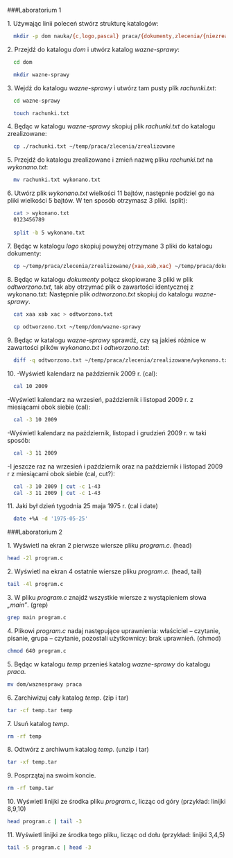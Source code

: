 ###Laboratorium 1

1\. Używając linii poleceń stwórz strukturę katalogów:
```sh
  mkdir -p dom nauka/{c,logo,pascal} praca/{dokumenty,zlecenia/{niezrealizowane,zrealizowane}}
```

2\. Przejdź do katalogu *dom* i utwórz katalog *wazne-sprawy*:
```sh
  cd dom

  mkdir wazne-sprawy
```
  
3\. Wejdź do katalogu *wazne-sprawy* i utwórz tam pusty plik *rachunki.txt*:
```sh
  cd wazne-sprawy

  touch rachunki.txt
```

4\. Będąc w katalogu *wazne-sprawy* skopiuj plik *rachunki.txt* do katalogu zrealizowane:
```sh
  cp ./rachunki.txt ~/temp/praca/zlecenia/zrealizowane
```

5\. Przejdź do katalogu zrealizowane i zmień nazwę pliku *rachunki.txt* na *wykonano.txt*:
```sh
  mv rachunki.txt wykonano.txt
```

6\. Utwórz plik *wykonano.txt* wielkości 11 bajtów, następnie podziel go na pliki wielkości 5 bajtów. W ten sposób otrzymasz 3 pliki. (split):
```sh
  cat > wykonano.txt
  0123456789
  
  split -b 5 wykonano.txt
```
  
7\. Będąc w katalogu *logo* skopiuj powyżej otrzymane 3 pliki do katalogu dokumenty:
```sh
  cp ~/temp/praca/zlecenia/zrealizowane/{xaa,xab,xac} ~/temp/praca/dokumenty
```

8\. Będąc w katalogu *dokumenty* połącz skopiowane 3 pliki w plik *odtworzono.txt*, tak aby otrzymać plik o zawartości identycznej z wykonano.txt: 
Następnie plik *odtworzono.txt* skopiuj do katalogu *wazne-sprawy*.
```sh
  cat xaa xab xac > odtworzono.txt
  
  cp odtworzono.txt ~/temp/dom/wazne-sprawy
```

9\. Będąc w katalogu *wazne-sprawy* sprawdź, czy są jakieś różnice w zawartości plików *wykonano.txt* i *odtworzono.txt*:
```sh
  diff -q odtworzono.txt ~/temp/praca/zlecenia/zrealizowane/wykonano.txt 
```

10\. 
-Wyświetl kalendarz na październik 2009 r. (cal):
```sh
  cal 10 2009
```

-Wyświetl kalendarz na wrzesień, październik i listopad 2009 r. z miesiącami obok siebie (cal):  
```sh
  cal -3 10 2009
```

-Wyświetl kalendarz na październik, listopad i grudzień 2009 r. w taki sposób:
```sh
  cal -3 11 2009
```

-I jeszcze raz na wrzesień i październik oraz na październik i listopad 2009 r z miesiącami obok siebie (cal, cut?):
```sh
  cal -3 10 2009 | cut -c 1-43
  cal -3 11 2009 | cut -c 1-43
```

11\. Jaki był dzień tygodnia 25 maja 1975 r. (cal i date)
```sh
  date +%A -d '1975-05-25'
```

###Laboratorium 2

1\. Wyświetl na ekran 2 pierwsze wiersze pliku *program.c*. (head)
```sh
head -2l program.c
```

2\. Wyświetl na ekran 4 ostatnie wiersze pliku *program.c*. (head, tail)
```sh
tail -4l program.c
```

3\. W pliku *program.c* znajdź wszystkie wiersze z wystąpieniem słowa *„main”*. (grep)
```sh
grep main program.c
```

4\. Plikowi *program.c* nadaj następujące uprawnienia: właściciel – czytanie, pisanie, grupa – czytanie, pozostali użytkownicy: brak uprawnień. (chmod)
```sh
chmod 640 program.c
```

5\. Będąc w katalogu *temp* przenieś katalog *wazne-sprawy* do katalogu *praca*.
```sh
mv dom/waznesprawy praca
```

6\. Zarchiwizuj cały katalog *temp*. (zip i tar)
```sh
tar -cf temp.tar temp
```

7\. Usuń katalog *temp*.
```sh
rm -rf temp
```

8\. Odtwórz z archiwum katalog *temp*. (unzip i tar)
```sh
tar -xf temp.tar
```

9\. Posprzątaj na swoim koncie.
```sh
rm -rf temp.tar
```

10\. Wyświetl linijki ze środka pliku *program.c*, licząc od góry (przykład: linijki 8,9,10)
```sh
head program.c | tail -3
```

11\. Wyświetl linijki ze środka tego pliku, licząc od dołu (przykład: linijki 3,4,5)
```sh
tail -5 program.c | head -3
```
